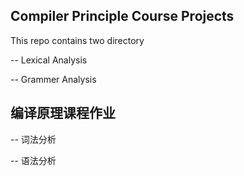 ## Compiler Principle Course Projects

This repo contains two directory

-- Lexical Analysis

-- Grammer Analysis


## 编译原理课程作业

-- 词法分析

-- 语法分析